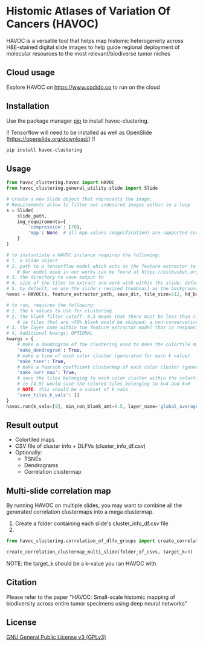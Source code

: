# Histomic Atlases of Variation Of Cancers (HAVOC)

HAVOC is a versatile tool that helps map histomic heterogeneity across H&E-stained digital slide images to help guide regional deployment of molecular resources to the most relevant/biodiverse tumor niches

## Cloud usage
Explore HAVOC on https://www.codido.co to run on the cloud

## Installation

Use the package manager [pip](https://pip.pypa.io/en/stable/) to install havoc-clustering.

!! Tensorflow will need to be installed as well as OpenSlide (https://openslide.org/download/) !!

```bash
pip install havoc-clustering
```

## Usage


```python
from havoc_clustering.havoc import HAVOC
from havoc_clustering.general_utility.slide import Slide

# create a new Slide object that represents the image.
# Requirements allow to filter out undesired images within ie a loop
s = Slide(
    slide_path,
    img_requirements={
        'compression': [70],
        'mpp': None  # all mpp values (magnification) are supported currently
    }
)

# to instantiate a HAVOC instance requires the following:
# 1. a Slide object
# 2. path to a tensorflow model which acts as the feature extractor to base clustering off of. 
    # Our model used in our works can be found at https://bitbucket.org/diamandislabii/faust-feature-vectors-2019/src/master/models/74_class/
# 3. the directory to save output to
# 4. size of the tiles to extract and work with within the slide. default is 1024 (original trained size for the model above)
# 5. by default, we use the slide's resized thumbnail as the background for the colortile map. turn off to make it HD at the expense of time
havoc = HAVOC(s, feature_extractor_path, save_dir, tile_size=512, hd_backdrop=False)

# to run, requires the following:
# 1. the k values to use for clustering
# 2. the blank filter cutoff. 0.5 means that there must be less than (100-50=50)% blank within a tile to decide to use it.
    # ie tiles that are >50% blank would be skipped; a non-conservative number to only cluster tiles with plentiful tissue
# 3. the layer name within the feature extractor model that is responsible for generating the features
# 4. Additional kwargs; OPTIONAL
kwargs = {
    # make a dendrogram of the clustering used to make the colortile maps (generated for each k value)
    'make_dendrogram': True,
    # make a tsne of each color cluster (generated for each k value)
    'make_tsne': True,
    # make a Pearson coeffcient clustermap of each color cluster (generated for each k value)
    'make_corr_map': True,
    # save the tiles belonging to each color cluster within the colortile map for a given k
    # ie [4,9] would save the colored tiles belonging to k=4 and k=9
    # NOTE: this should be a subset of k_vals
    'save_tiles_k_vals': []
}
havoc.run(k_vals=[9], min_non_blank_amt=0.5, layer_name='global_average_pooling2d_1', **kwargs)
```

## Result output
- Colortiled maps
- CSV file of cluster info + DLFVs (cluster_info_df.csv)
- Optionally:
    - TSNEs
    - Dendrograms
    - Correlation clustermap

## Multi-slide correlation map

By running HAVOC on multiple slides, you may want to combine all the generated correlation clustermaps into a mega clustermap.

1. Create a folder containing each slide's cluster_info_df.csv file
2. 
```python
from havoc_clustering.correlation_of_dlfv_groups import create_correlation_clustermap_multi_slide

create_correlation_clustermap_multi_slide(folder_of_csvs, target_k=9)
```

NOTE: the target_k should be a k-value you ran HAVOC with 

## Citation

Please refer to the paper "HAVOC: Small-scale histomic mapping of biodiversity across entire tumor specimens using deep neural networks"

## License
[GNU General Public License v3 (GPLv3)](https://www.gnu.org/licenses/gpl-3.0.txt)
